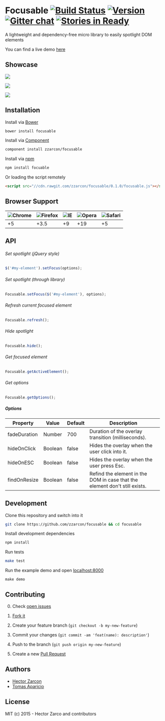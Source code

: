 # Focusable [![Build Status](https://travis-ci.org/zzarcon/focusable.svg?branch=master)](https://travis-ci.org/zzarcon/focusable) [![Version](https://img.shields.io/bower/v/focusable.svg)](https://github.com/zzarcon/focusable/releases) [![Gitter chat](https://badges.gitter.im/zzarcon/focusable.png)](https://gitter.im/zzarcon/focusable) [![Stories in Ready](https://badge.waffle.io/zzarcon/focusable.png?label=ready&title=Ready)](https://waffle.io/zzarcon/focusable)

A lightweight and dependency-free micro library to easily spotlight DOM elements

You can find a live demo [here](http://zzarcon.github.io/focusable/)

## Showcase

![](https://raw.github.com/zzarcon/focus-element-overlay/master/showcase/list.gif)

![](https://raw.github.com/zzarcon/focus-element-overlay/master/showcase/header.gif)

![](https://raw.github.com/zzarcon/focus-element-overlay/master/showcase/elements.gif)

## Installation

Install via [Bower](http://bower.io)
```bash
bower install focusable
```

Install via [Component](http://component.github.io)
```bash
component install zzarcon/focusable
```

Install via [npm](http://npmjs.org)
```bash
npm install focuable
```

Or loading the script remotely
```html
<script src="//cdn.rawgit.com/zzarcon/focusable/0.1.0/focusable.js"></script>
```

## Browser Support

![Chrome](https://raw.github.com/alrra/browser-logos/master/chrome/chrome_48x48.png) | ![Firefox](https://raw.github.com/alrra/browser-logos/master/firefox/firefox_48x48.png) | ![IE](https://raw.github.com/alrra/browser-logos/master/internet-explorer/internet-explorer_48x48.png) | ![Opera](https://raw.github.com/alrra/browser-logos/master/opera/opera_48x48.png) | ![Safari](https://raw.github.com/alrra/browser-logos/master/safari/safari_48x48.png)
--- | --- | --- | --- | --- |
+5 | +3.5 | +9 | +19 | +5 |

## API

###### Set spotlight (jQuery style)

```javascript
$('#my-element').setFocus(options);
```
###### Set spotlight (through library)

```javascript
Focusable.setFocus($('#my-element'), options);
```
###### Refresh current focused element

```javascript
Focusable.refresh();
```
###### Hide spotlight

```javascript
Focusable.hide();
```
###### Get focused element

```javascript
Focusable.getActiveElement();
```
###### Get options

```javascript
Focusable.getOptions();
```

##### Options

Property | Value | Default | Description
------------ | ------------- | ------------- | -------------
fadeDuration | Number | 700 | Duration of the overlay transition (milliseconds).
hideOnClick | Boolean | false | Hides the overlay when the user click into it.
hideOnESC | Boolean | false | Hides the overlay when the user press Esc.
findOnResize | Boolean | false | Refind the element in the DOM in case that the element don't still exists.

## Development

Clone this repository and switch into it
```bash
git clone https://github.com/zzarcon/focusable && cd focusable
```

Install development dependencies
```bash
npm install
```

Run tests
```bash
make test
```

Run the example demo and open [localhost:8000](http://localhost:8000)
```
make demo
```

## Contributing

0. Check [open issues](https://github.com/zzarcon/focusable/issues)

1. [Fork it](https://github.com/zzarcon/focusable/fork)

2. Create your feature branch (`git checkout -b my-new-feature`)

3. Commit your changes (`git commit -am 'feat(name): description'`)

4. Push to the branch (`git push origin my-new-feature`)

5. Create a new [Pull Request](https://github.com/zzarcon/focusable/compare/)

## Authors

- [Hector Zarcon](https://github.com/zzarcon)
- [Tomas Aparicio](https://github.com/h2non)

## License

MIT (c) 2015 - Hector Zarco and contributors
